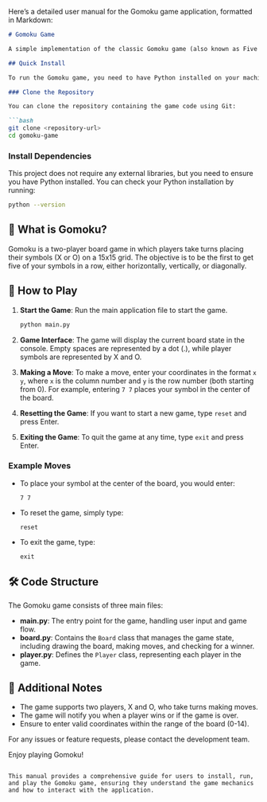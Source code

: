 Here’s a detailed user manual for the Gomoku game application, formatted in Markdown:

```markdown
# Gomoku Game

A simple implementation of the classic Gomoku game (also known as Five in a Row) using Python.

## Quick Install

To run the Gomoku game, you need to have Python installed on your machine. You can download it from [python.org](https://www.python.org/downloads/).

### Clone the Repository

You can clone the repository containing the game code using Git:

```bash
git clone <repository-url>
cd gomoku-game
```

### Install Dependencies

This project does not require any external libraries, but you need to ensure you have Python installed. You can check your Python installation by running:

```bash
python --version
```

## 🤔 What is Gomoku?

Gomoku is a two-player board game in which players take turns placing their symbols (X or O) on a 15x15 grid. The objective is to be the first to get five of your symbols in a row, either horizontally, vertically, or diagonally.

## 📖 How to Play

1. **Start the Game**: Run the main application file to start the game.

   ```bash
   python main.py
   ```

2. **Game Interface**: The game will display the current board state in the console. Empty spaces are represented by a dot (.), while player symbols are represented by X and O.

3. **Making a Move**: To make a move, enter your coordinates in the format `x y`, where `x` is the column number and `y` is the row number (both starting from 0). For example, entering `7 7` places your symbol in the center of the board.

4. **Resetting the Game**: If you want to start a new game, type `reset` and press Enter.

5. **Exiting the Game**: To quit the game at any time, type `exit` and press Enter.

### Example Moves

- To place your symbol at the center of the board, you would enter:
  
  ```
  7 7
  ```

- To reset the game, simply type:

  ```
  reset
  ```

- To exit the game, type:

  ```
  exit
  ```

## 🛠️ Code Structure

The Gomoku game consists of three main files:

- **main.py**: The entry point for the game, handling user input and game flow.
- **board.py**: Contains the `Board` class that manages the game state, including drawing the board, making moves, and checking for a winner.
- **player.py**: Defines the `Player` class, representing each player in the game.

## 📝 Additional Notes

- The game supports two players, X and O, who take turns making moves.
- The game will notify you when a player wins or if the game is over.
- Ensure to enter valid coordinates within the range of the board (0-14).

For any issues or feature requests, please contact the development team.

Enjoy playing Gomoku!
```

This manual provides a comprehensive guide for users to install, run, and play the Gomoku game, ensuring they understand the game mechanics and how to interact with the application.